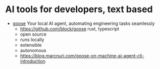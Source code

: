 # AI tools for developers, text based

* [goose](https://block.github.io/goose/)
  Your local AI agent, automating engineering tasks seamlessly
  + https://github.com/block/goose rust, typescript
  + open source
  + runs locally
  + extensible
  + autonomous
  + https://blog.marcnuri.com/goose-on-machine-ai-agent-cli-introduction
